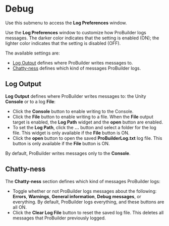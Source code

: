 # Debug

Use this submenu to access the **Log Preferences** window. 

Use the **Log Preferences** window to customize how ProBuilder logs messages. The darker color indicates that the setting is enabled (ON); the lighter color indicates that the setting is disabled (OFF).

The available settings are:

* [Log Output](#output) defines where ProBuilder writes messages to.
* [Chatty-ness](#chattyness) defines which kind of messages ProBuilder logs.

<a name="output"></a>

## Log Output

__Log Output__ defines where ProBuilder writes messages to: the Unity __Console__ or to a log __File__:

* Click the __Console__ button to enable writing to the Console. 
* Click the __File__ button to enable writing to a file. When the **File** output target is enabled, the **Log Path** widget and the **open** button are enabled.
* To set the __Log Path__, click the __...__ button and select a folder for the log file. This widget is only available if the **File** button is ON.
* Click the **open** button to open the saved __ProBuilderLog.txt__ log file. This button is only available if the **File** button is ON.

By default, ProBuilder writes messages only to the __Console__.

<a name="chattyness"></a>

## Chatty-ness

The __Chatty-ness__ section defines which kind of messages ProBuilder logs: 

* Toggle whether or not ProBuilder logs messages about the following: **Errors**, **Warnings**, **General information**, **Debug messages**, or everything. By default, ProBuilder logs everything, and these buttons are all ON.
* Click the __Clear Log File__ button to reset the saved log file. This deletes all messages that ProBuilder previously logged.


